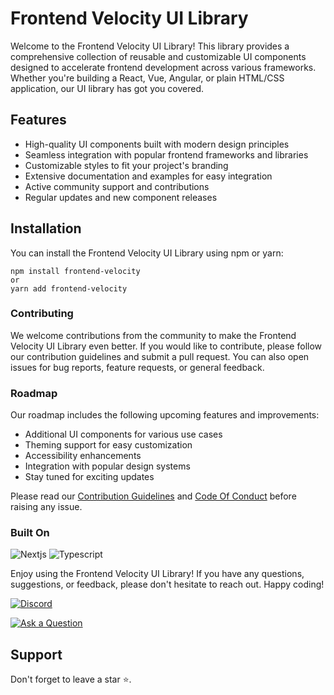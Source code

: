 # Frontend Velocity UI Library

Welcome to the Frontend Velocity UI Library! This library provides a comprehensive collection of reusable and customizable UI components designed to accelerate frontend development across various frameworks. Whether you're building a React, Vue, Angular, or plain HTML/CSS application, our UI library has got you covered.

## Features

- High-quality UI components built with modern design principles
- Seamless integration with popular frontend frameworks and libraries
- Customizable styles to fit your project's branding
- Extensive documentation and examples for easy integration
- Active community support and contributions
- Regular updates and new component releases

## Installation

You can install the Frontend Velocity UI Library using npm or yarn:

```shell
npm install frontend-velocity
or
yarn add frontend-velocity
```

### Contributing
We welcome contributions from the community to make the Frontend Velocity UI Library even better. If you would like to contribute, please follow our contribution guidelines and submit a pull request. You can also open issues for bug reports, feature requests, or general feedback.

### Roadmap
Our roadmap includes the following upcoming features and improvements:

- Additional UI components for various use cases
- Theming support for easy customization
- Accessibility enhancements
- Integration with popular design systems
- Stay tuned for exciting updates

Please read our [Contribution Guidelines](https://github.com/abhijain1705/frontend-velocity/blob/main/Contribution.md) and [Code Of Conduct](https://github.com/abhijain1705/frontend-velocity/blob/main/CODE_OF_CONDUCT.md) before raising any issue.

### Built On
![Nextjs](https://img.shields.io/badge/Next.js-000000.svg?style=for-the-badge&logo=nextdotjs&logoColor=white)
![Typescript](https://img.shields.io/badge/TypeScript-3178C6.svg?style=for-the-badge&logo=TypeScript&logoColor=white)

Enjoy using the Frontend Velocity UI Library! If you have any questions, suggestions, or feedback, please don't hesitate to reach out. 
Happy coding!

[![Discord](https://img.shields.io/badge/Discord-5865F2.svg?style=for-the-badge&logo=Discord&logoColor=white)](https://discord.gg/XngmYvUS)

[![Ask a Question](https://img.shields.io/badge/GitHub-181717.svg?style=for-the-badge&logo=GitHub&logoColor=white)](https://github.com/Clueless-Community/seamless-ui/issues/new?title=Feedback%20for%20%E2%80%9CWhat%20is%20SeamLess%20UI%20%3F%E2%80%9D&labels=feedback)


## Support

Don't forget to leave a star ⭐️.

